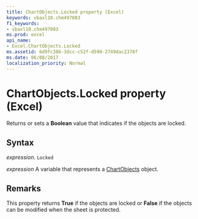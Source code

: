 ```yaml
---
title: ChartObjects.Locked property (Excel)
keywords: vbaxl10.chm497083
f1_keywords:
- vbaxl10.chm497083
ms.prod: excel
api_name:
- Excel.ChartObjects.Locked
ms.assetid: 6d9fc386-3dcc-c52f-d590-2749dac2378f
ms.date: 06/08/2017
localization_priority: Normal
---
```



# ChartObjects.Locked property (Excel)

Returns or sets a  **Boolean** value that indicates if the objects are locked.


## Syntax

_expression_. `Locked`

_expression_ A variable that represents a [ChartObjects](Excel.ChartObjects.md) object.


## Remarks

This property returns  **True** if the objects are locked or **False** if the objects can be modified when the sheet is protected.


